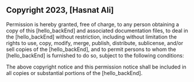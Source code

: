 ## Copyright 2023, [Hasnat Ali]
Permission is hereby granted, free of charge, to any person obtaining a copy of this [hello_backEnd] and associated documentation files, to deal in the [hello_backEnd] without restriction, including without limitation the rights to use, copy, modify, merge, publish, distribute, sublicense, and/or sell copies of the [hello_backEnd], and to permit persons to whom the [hello_backEnd] is furnished to do so, subject to the following conditions:

The above copyright notice and this permission notice shall be included in all copies or substantial portions of the [hello_backEnd].